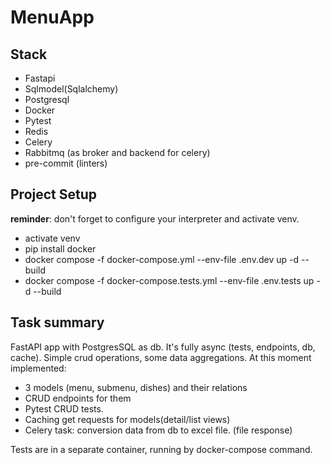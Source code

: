 # MenuApp
## Stack
- Fastapi
- Sqlmodel(Sqlalchemy)
- Postgresql
- Docker
- Pytest
- Redis
- Celery
- Rabbitmq (as broker and backend for celery)
- pre-commit (linters)

## Project Setup
__reminder__: don't forget to configure your interpreter and activate venv.
- activate venv
- pip install docker
- docker compose -f docker-compose.yml --env-file .env.dev up -d --build
- docker compose -f docker-compose.tests.yml --env-file .env.tests up -d --build
## Task summary
FastAPI app with PostgresSQL as db. It's fully async (tests, endpoints, db, cache).
Simple crud operations, some data aggregations.
At this moment implemented:
- 3 models (menu, submenu, dishes) and their relations
- CRUD endpoints for them
- Pytest CRUD tests.
- Caching get requests for models(detail/list views)
- Celery task: conversion data from db to excel file. (file response)

Tests are in a separate container, running by docker-compose command.

